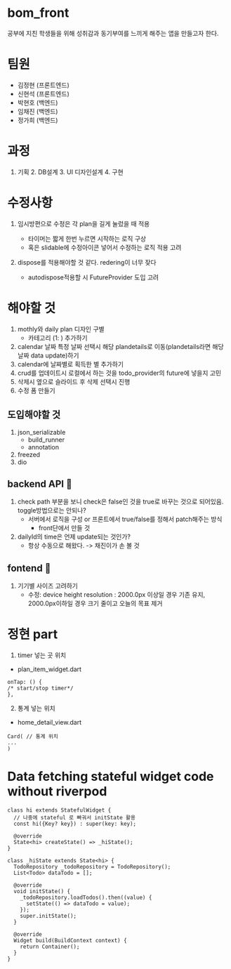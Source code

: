 # bom_front

공부에 지친 학생들을 위해 성취감과 동기부여를 느끼게 해주는 앱을 만들고자 한다.

# 팀원

- 김정현 (프론트엔드)
- 신현석 (프론트엔드)
- 박현호 (백엔드)
- 임채진 (백엔드)
- 정가희 (백엔드)

# 과정

1. 기획 2. DB설계 3. UI 디자인설계 4. 구현

# 수정사항

1. 임시방편으로 수정은 각 plan을 길게 눌렀을 때 적용
    - 타이머는 짧게 한번 누르면 시작하는 로직 구상
    - 혹은 slidable에 수정아이콘 넣어서 수정하는 로직 적용 고려

2. dispose를 적용해야할 것 같다. redering이 너무 잦다
    - autodispose적용할 시 FutureProvider 도입 고려

# 해야할 것

1. mothly와 daily plan 디자인 구별
    - 카테고리 (1: ) 추가하기
2. calendar 날짜 특정 날짜 선택시 해당 plandetails로 이동(plandetails라면 해당 날짜 data update)하기
3. calendar에 날짜별로 획득한 별 추가하기
4. crud를 업데이트시 로컬에서 하는 것을 todo_provider의 future에 넣을지 고민
5. 삭제시 옆으로 슬라이드 후 삭제 선택시 진행
6. 수정 폼 만들기

## 도입해야할 것

1. json_serializable
    - build_runner
    - annotation
2. freezed
3. dio

## backend API 🧐

1. check path 부분을 보니 check은 false인 것을 true로 바꾸는 것으로 되어있음. toggle방법으로는 안되나?
    - 서버에서 로직을 구성 or 프론트에서 true/false를 정해서 patch해주는 방식
      - front단에서 만들 것
2. dailyId의 time은 언제 update되는 것인가?
    - 항상 수동으로 해왔다. -> 채진이가 손 볼 것

## fontend 🧐 
1. 기기별 사이즈 고려하기
   - 수정: device height resolution : 2000.0px 이상일 경우 기존 유지, 2000.0px이하일 경우 크기 줄이고 오늘의 목표 제거 

# 정현 part
1. timer 넣는 곳 위치
- plan_item_widget.dart
```
onTap: () {
/* start/stop timer*/
},
```
2. 통계 넣는 위치
- home_detail_view.dart
```
Card( // 통계 위치
...
)
```




# Data fetching stateful widget code without riverpod
```
class hi extends StatefulWidget {
  // 나중에 stateful 로 빠궈서 initState 활용
  const hi({Key? key}) : super(key: key);

  @override
  State<hi> createState() => _hiState();
}

class _hiState extends State<hi> {
  TodoRepository _todoRepository = TodoRepository();
  List<Todo> dataTodo = [];

  @override
  void initState() {
    _todoRepository.loadTodos().then((value) {
      setState(() => dataTodo = value);
    });
    super.initState();
  }

  @override
  Widget build(BuildContext context) {
    return Container();
  }
}
```
